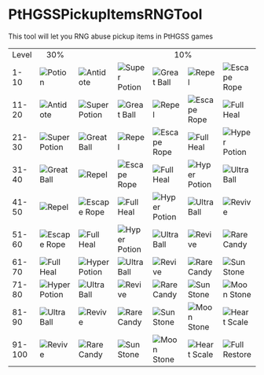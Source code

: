 # PtHGSSPickupItemsRNGTool
This tool will let you RNG abuse pickup items in PtHGSS games

<table>
  <tr align="center">
    <td>
      Level
    </td>
    <td>
      30%
    </td>
    <td colspan="6">
      10%
    </td>
    <td colspan="2">
      4%
    </td>
    <td colspan="2">
      1%
    </td>
  </tr>
    <tr>
    <td>1-10</td>
    <td><img src="https://github.com/pokeapi/sprites/blob/master/sprites/items/potion.png" title="Potion"></td>
    <td><img src="https://github.com/pokeapi/sprites/blob/master/sprites/items/antidote.png" title="Antidote"></td>
    <td><img src="https://github.com/pokeapi/sprites/blob/master/sprites/items/super-potion.png" title="Super Potion"></td>
    <td><img src="https://github.com/pokeapi/sprites/blob/master/sprites/items/great-ball.png" title="Great Ball"></td>
    <td><img src="https://github.com/pokeapi/sprites/blob/master/sprites/items/repel.png" title="Repel"></td>
    <td><img src="https://github.com/pokeapi/sprites/blob/master/sprites/items/escape-rope.png" title="Escape Rope"></td>
    <td><img src="https://github.com/pokeapi/sprites/blob/master/sprites/items/full-heal.png" title="Full Heal"></td>
    <td><img src="https://github.com/pokeapi/sprites/blob/master/sprites/items/hyper-potion.png" title="Hyper Potion"></td>
    <td><img src="https://github.com/pokeapi/sprites/blob/master/sprites/items/ultra-ball.png" title="Ultra Ball"></td>
    <td><img src="https://github.com/pokeapi/sprites/blob/master/sprites/items/hyper-potion.png" title="Hyper Potion"></td>
    <td><img src="https://github.com/pokeapi/sprites/blob/master/sprites/items/nugget.png" title="Nugget"></td>
  </tr>
  <tr>
    <td>11-20</td>
    <td><img src="https://github.com/pokeapi/sprites/blob/master/sprites/items/antidote.png" title="Antidote"></td>
    <td><img src="https://github.com/pokeapi/sprites/blob/master/sprites/items/super-potion.png" title="Super Potion"></td>
    <td><img src="https://github.com/pokeapi/sprites/blob/master/sprites/items/great-ball.png" title="Great Ball"></td>
    <td><img src="https://github.com/pokeapi/sprites/blob/master/sprites/items/repel.png" title="Repel"></td>
    <td><img src="https://github.com/pokeapi/sprites/blob/master/sprites/items/escape-rope.png" title="Escape Rope"></td>
    <td><img src="https://github.com/pokeapi/sprites/blob/master/sprites/items/full-heal.png" title="Full Heal"></td>
    <td><img src="https://github.com/pokeapi/sprites/blob/master/sprites/items/hyper-potion.png" title="Hyper Potion"></td>
    <td><img src="https://github.com/pokeapi/sprites/blob/master/sprites/items/ultra-ball.png" title="Ultra Ball"></td>
    <td><img src="https://github.com/pokeapi/sprites/blob/master/sprites/items/revive.png" title="Revive"></td>
    <td><img src="https://github.com/pokeapi/sprites/blob/master/sprites/items/nugget.png" title="Nugget"></td>
    <td><img src="https://github.com/pokeapi/sprites/blob/master/sprites/items/kings-rock.png" title="King's Rock"></td>
  </tr>
  <tr>
    <td>21-30</td>
    <td><img src="https://github.com/pokeapi/sprites/blob/master/sprites/items/super-potion.png" title="Super Potion"></td>
    <td><img src="https://github.com/pokeapi/sprites/blob/master/sprites/items/great-ball.png" title="Great Ball"></td>
    <td><img src="https://github.com/pokeapi/sprites/blob/master/sprites/items/repel.png" title="Repel"></td>
    <td><img src="https://github.com/pokeapi/sprites/blob/master/sprites/items/escape-rope.png" title="Escape Rope"></td>
    <td><img src="https://github.com/pokeapi/sprites/blob/master/sprites/items/full-heal.png" title="Full Heal"></td>
    <td><img src="https://github.com/pokeapi/sprites/blob/master/sprites/items/hyper-potion.png" title="Hyper Potion"></td>
    <td><img src="https://github.com/pokeapi/sprites/blob/master/sprites/items/ultra-ball.png" title="Ultra Ball"></td>
    <td><img src="https://github.com/pokeapi/sprites/blob/master/sprites/items/revive.png" title="Revive"></td>
    <td><img src="https://github.com/pokeapi/sprites/blob/master/sprites/items/rare-candy.png" title="Rare Candy"></td>
    <td><img src="https://github.com/pokeapi/sprites/blob/master/sprites/items/kings-rock.png" title="King's Rock"></td>
    <td><img src="https://github.com/pokeapi/sprites/blob/master/sprites/items/full-restore.png" title="Full Restore"></td>
  </tr>
  <tr>
    <td>31-40</td>
    <td><img src="https://github.com/pokeapi/sprites/blob/master/sprites/items/great-ball.png" title="Great Ball"></td>
    <td><img src="https://github.com/pokeapi/sprites/blob/master/sprites/items/repel.png" title="Repel"></td>
    <td><img src="https://github.com/pokeapi/sprites/blob/master/sprites/items/escape-rope.png" title="Escape Rope"></td>
    <td><img src="https://github.com/pokeapi/sprites/blob/master/sprites/items/full-heal.png" title="Full Heal"></td>
    <td><img src="https://github.com/pokeapi/sprites/blob/master/sprites/items/hyper-potion.png" title="Hyper Potion"></td>
    <td><img src="https://github.com/pokeapi/sprites/blob/master/sprites/items/ultra-ball.png" title="Ultra Ball"></td>
    <td><img src="https://github.com/pokeapi/sprites/blob/master/sprites/items/revive.png" title="Revive"></td>
    <td><img src="https://github.com/pokeapi/sprites/blob/master/sprites/items/rare-candy.png" title="Rare Candy"></td>
    <td><img src="https://github.com/pokeapi/sprites/blob/master/sprites/items/sun-stone.png" title="Sun Stone"></td>
    <td><img src="https://github.com/pokeapi/sprites/blob/master/sprites/items/full-restore.png" title="Full Restore"></td>
    <td><img src="https://github.com/pokeapi/sprites/blob/master/sprites/items/ether.png" title="Ether"></td>
  </tr>
  <tr>
    <td>41-50</td>
    <td><img src="https://github.com/pokeapi/sprites/blob/master/sprites/items/repel.png" title="Repel"></td>
    <td><img src="https://github.com/pokeapi/sprites/blob/master/sprites/items/escape-rope.png" title="Escape Rope"></td>
    <td><img src="https://github.com/pokeapi/sprites/blob/master/sprites/items/full-heal.png" title="Full Heal"></td>
    <td><img src="https://github.com/pokeapi/sprites/blob/master/sprites/items/hyper-potion.png" title="Hyper Potion"></td>
    <td><img src="https://github.com/pokeapi/sprites/blob/master/sprites/items/ultra-ball.png" title="Ultra Ball"></td>
    <td><img src="https://github.com/pokeapi/sprites/blob/master/sprites/items/revive.png" title="Revive"></td>
    <td><img src="https://github.com/pokeapi/sprites/blob/master/sprites/items/rare-candy.png" title="Rare Candy"></td>
    <td><img src="https://github.com/pokeapi/sprites/blob/master/sprites/items/sun-stone.png" title="Sun Stone"></td>
    <td><img src="https://github.com/pokeapi/sprites/blob/master/sprites/items/moon-stone.png" title="Moon Stone"></td>
    <td><img src="https://github.com/pokeapi/sprites/blob/master/sprites/items/ether.png" title="Ether"></td>
    <td><img src="https://github.com/pokeapi/sprites/blob/master/sprites/items/iron-ball.png" title="Iron Ball"></td>
  </tr>
  <tr>
    <td>51-60</td>
    <td><img src="https://github.com/pokeapi/sprites/blob/master/sprites/items/escape-rope.png" title="Escape Rope"></td>
    <td><img src="https://github.com/pokeapi/sprites/blob/master/sprites/items/full-heal.png" title="Full Heal"></td>
    <td><img src="https://github.com/pokeapi/sprites/blob/master/sprites/items/hyper-potion.png" title="Hyper Potion"></td>
    <td><img src="https://github.com/pokeapi/sprites/blob/master/sprites/items/ultra-ball.png" title="Ultra Ball"></td>
    <td><img src="https://github.com/pokeapi/sprites/blob/master/sprites/items/revive.png" title="Revive"></td>
    <td><img src="https://github.com/pokeapi/sprites/blob/master/sprites/items/rare-candy.png" title="Rare Candy"></td>
    <td><img src="https://github.com/pokeapi/sprites/blob/master/sprites/items/sun-stone.png" title="Sun Stone"></td>
    <td><img src="https://github.com/pokeapi/sprites/blob/master/sprites/items/moon-stone.png" title="Moon Stone"></td>
    <td><img src="https://github.com/pokeapi/sprites/blob/master/sprites/items/heart-scale.png" title="Heart Scale"></td>
    <td><img src="https://github.com/pokeapi/sprites/blob/master/sprites/items/iron-ball.png" title="Iron Ball"></td>
    <td><img src="https://github.com/pokeapi/sprites/blob/master/sprites/items/tm-dark.png" title="TM56 (Fling)"></td>
  </tr>
  <tr>
    <td>61-70</td>
    <td><img src="https://github.com/pokeapi/sprites/blob/master/sprites/items/full-heal.png" title="Full Heal"></td>
    <td><img src="https://github.com/pokeapi/sprites/blob/master/sprites/items/hyper-potion.png" title="Hyper Potion"></td>
    <td><img src="https://github.com/pokeapi/sprites/blob/master/sprites/items/ultra-ball.png" title="Ultra Ball"></td>
    <td><img src="https://github.com/pokeapi/sprites/blob/master/sprites/items/revive.png" title="Revive"></td>
    <td><img src="https://github.com/pokeapi/sprites/blob/master/sprites/items/rare-candy.png" title="Rare Candy"></td>
    <td><img src="https://github.com/pokeapi/sprites/blob/master/sprites/items/sun-stone.png" title="Sun Stone"></td>
    <td><img src="https://github.com/pokeapi/sprites/blob/master/sprites/items/moon-stone.png" title="Moon Stone"></td>
    <td><img src="https://github.com/pokeapi/sprites/blob/master/sprites/items/heart-scale.png" title="Heart Scale"></td>
    <td><img src="https://github.com/pokeapi/sprites/blob/master/sprites/items/full-restore.png" title="Full Restore"></td>
    <td><img src="https://github.com/pokeapi/sprites/blob/master/sprites/items/tm-dark.png" title="TM56 (Fling)"></td>
    <td><img src="https://github.com/pokeapi/sprites/blob/master/sprites/items/elixir.png" title="Elixir"></td>
  </tr>
  <tr>
    <td>71-80</td>
    <td><img src="https://github.com/pokeapi/sprites/blob/master/sprites/items/hyper-potion.png" title="Hyper Potion"></td>
    <td><img src="https://github.com/pokeapi/sprites/blob/master/sprites/items/ultra-ball.png" title="Ultra Ball"></td>
    <td><img src="https://github.com/pokeapi/sprites/blob/master/sprites/items/revive.png" title="Revive"></td>
    <td><img src="https://github.com/pokeapi/sprites/blob/master/sprites/items/rare-candy.png" title="Rare Candy"></td>
    <td><img src="https://github.com/pokeapi/sprites/blob/master/sprites/items/sun-stone.png" title="Sun Stone"></td>
    <td><img src="https://github.com/pokeapi/sprites/blob/master/sprites/items/moon-stone.png" title="Moon Stone"></td>
    <td><img src="https://github.com/pokeapi/sprites/blob/master/sprites/items/heart-scale.png" title="Heart Scale"></td>
    <td><img src="https://github.com/pokeapi/sprites/blob/master/sprites/items/full-restore.png" title="Full Restore"></td>
    <td><img src="https://github.com/pokeapi/sprites/blob/master/sprites/items/max-revive.png" title="Max Revive"></td>
    <td><img src="https://github.com/pokeapi/sprites/blob/master/sprites/items/elixir.png" title="Elixir"></td>
    <td><img src="https://github.com/pokeapi/sprites/blob/master/sprites/items/tm-grass.png" title="TM86 (Grass Knot)"></td>
  </tr>
  <tr>
    <td>81-90</td>
    <td><img src="https://github.com/pokeapi/sprites/blob/master/sprites/items/ultra-ball.png" title="Ultra Ball"></td>
    <td><img src="https://github.com/pokeapi/sprites/blob/master/sprites/items/revive.png" title="Revive"></td>
    <td><img src="https://github.com/pokeapi/sprites/blob/master/sprites/items/rare-candy.png" title="Rare Candy"></td>
    <td><img src="https://github.com/pokeapi/sprites/blob/master/sprites/items/sun-stone.png" title="Sun Stone"></td>
    <td><img src="https://github.com/pokeapi/sprites/blob/master/sprites/items/moon-stone.png" title="Moon Stone"></td>
    <td><img src="https://github.com/pokeapi/sprites/blob/master/sprites/items/heart-scale.png" title="Heart Scale"></td>
    <td><img src="https://github.com/pokeapi/sprites/blob/master/sprites/items/full-restore.png" title="Full Restore"></td>
    <td><img src="https://github.com/pokeapi/sprites/blob/master/sprites/items/max-revive.png" title="Max Revive"></td>
    <td><img src="https://github.com/pokeapi/sprites/blob/master/sprites/items/pp-up.png" title="PP Up"></td>
    <td><img src="https://github.com/pokeapi/sprites/blob/master/sprites/items/tm-grass.png" title="TM86 (Grass Knot)"></td>
    <td><img src="https://github.com/pokeapi/sprites/blob/master/sprites/items/leftovers.png" title="Leftovers"></td>
  </tr>
  <tr>
    <td>91-100</td>
    <td><img src="https://github.com/pokeapi/sprites/blob/master/sprites/items/revive.png" title="Revive"></td>
    <td><img src="https://github.com/pokeapi/sprites/blob/master/sprites/items/rare-candy.png" title="Rare Candy"></td>
    <td><img src="https://github.com/pokeapi/sprites/blob/master/sprites/items/sun-stone.png" title="Sun Stone"></td>
    <td><img src="https://github.com/pokeapi/sprites/blob/master/sprites/items/moon-stone.png" title="Moon Stone"></td>
    <td><img src="https://github.com/pokeapi/sprites/blob/master/sprites/items/heart-scale.png" title="Heart Scale"></td>
    <td><img src="https://github.com/pokeapi/sprites/blob/master/sprites/items/full-restore.png" title="Full Restore"></td>
    <td><img src="https://github.com/pokeapi/sprites/blob/master/sprites/items/max-revive.png" title="Max Revive"></td>
    <td><img src="https://github.com/pokeapi/sprites/blob/master/sprites/items/pp-up.png" title="PP Up"></td>
    <td><img src="https://github.com/pokeapi/sprites/blob/master/sprites/items/max-elixir.png" title="Max Elixir"></td>
    <td><img src="https://github.com/pokeapi/sprites/blob/master/sprites/items/leftovers.png" title="Leftovers"></td>
    <td><img src="https://github.com/pokeapi/sprites/blob/master/sprites/items/tm-ground.png" title="TM26 (Earthquake)"></td>
  </tr>
</table>
